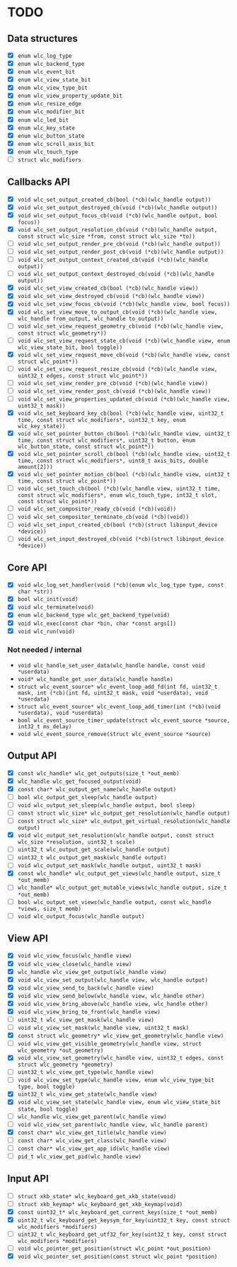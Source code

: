 TODO
====

Data structures
---------------

- [x] `enum wlc_log_type`
- [x] `enum wlc_backend_type`
- [x] `enum wlc_event_bit`
- [x] `enum wlc_view_state_bit`
- [x] `enum wlc_view_type_bit`
- [x] `enum wlc_view_property_update_bit`
- [x] `enum wlc_resize_edge`
- [x] `enum wlc_modifier_bit`
- [x] `enum wlc_led_bit`
- [x] `enum wlc_key_state`
- [x] `enum wlc_button_state`
- [x] `enum wlc_scroll_axis_bit`
- [x] `enum wlc_touch_type`
- [ ] `struct wlc_modifiers`

Callbacks API
-------------

- [x] `void wlc_set_output_created_cb(bool (*cb)(wlc_handle output))`
- [x] `void wlc_set_output_destroyed_cb(void (*cb)(wlc_handle output))`
- [x] `void wlc_set_output_focus_cb(void (*cb)(wlc_handle output, bool focus))`
- [x] `void wlc_set_output_resolution_cb(void (*cb)(wlc_handle output, const struct wlc_size *from, const struct wlc_size *to))`
- [ ] `void wlc_set_output_render_pre_cb(void (*cb)(wlc_handle output))`
- [ ] `void wlc_set_output_render_post_cb(void (*cb)(wlc_handle output))`
- [ ] `void wlc_set_output_context_created_cb(void (*cb)(wlc_handle output))`
- [ ] `void wlc_set_output_context_destroyed_cb(void (*cb)(wlc_handle output))`
- [x] `void wlc_set_view_created_cb(bool (*cb)(wlc_handle view))`
- [x] `void wlc_set_view_destroyed_cb(void (*cb)(wlc_handle view))`
- [x] `void wlc_set_view_focus_cb(void (*cb)(wlc_handle view, bool focus))`
- [x] `void wlc_set_view_move_to_output_cb(void (*cb)(wlc_handle view, wlc_handle from_output, wlc_handle to_output))`
- [ ] `void wlc_set_view_request_geometry_cb(void (*cb)(wlc_handle view, const struct wlc_geometry*))`
- [ ] `void wlc_set_view_request_state_cb(void (*cb)(wlc_handle view, enum wlc_view_state_bit, bool toggle))`
- [x] `void wlc_set_view_request_move_cb(void (*cb)(wlc_handle view, const struct wlc_point*))`
- [ ] `void wlc_set_view_request_resize_cb(void (*cb)(wlc_handle view, uint32_t edges, const struct wlc_point*))`
- [ ] `void wlc_set_view_render_pre_cb(void (*cb)(wlc_handle view))`
- [ ] `void wlc_set_view_render_post_cb(void (*cb)(wlc_handle view))`
- [ ] `void wlc_set_view_properties_updated_cb(void (*cb)(wlc_handle view, uint32_t mask))`
- [x] `void wlc_set_keyboard_key_cb(bool (*cb)(wlc_handle view, uint32_t time, const struct wlc_modifiers*, uint32_t key, enum wlc_key_state))`
- [x] `void wlc_set_pointer_button_cb(bool (*cb)(wlc_handle view, uint32_t time, const struct wlc_modifiers*, uint32_t button, enum wlc_button_state, const struct wlc_point*))`
- [x] `void wlc_set_pointer_scroll_cb(bool (*cb)(wlc_handle view, uint32_t time, const struct wlc_modifiers*, uint8_t axis_bits, double amount[2]))`
- [x] `void wlc_set_pointer_motion_cb(bool (*cb)(wlc_handle view, uint32_t time, const struct wlc_point*))`
- [ ] `void wlc_set_touch_cb(bool (*cb)(wlc_handle view, uint32_t time, const struct wlc_modifiers*, enum wlc_touch_type, int32_t slot, const struct wlc_point*))`
- [ ] `void wlc_set_compositor_ready_cb(void (*cb)(void))`
- [ ] `void wlc_set_compositor_terminate_cb(void (*cb)(void))`
- [ ] `void wlc_set_input_created_cb(bool (*cb)(struct libinput_device *device))`
- [ ] `void wlc_set_input_destroyed_cb(void (*cb)(struct libinput_device *device))`

Core API
--------

- [x] `void wlc_log_set_handler(void (*cb)(enum wlc_log_type type, const char *str))`
- [x] `bool wlc_init(void)`
- [x] `void wlc_terminate(void)`
- [x] `enum wlc_backend_type wlc_get_backend_type(void)`
- [x] `void wlc_exec(const char *bin, char *const args[])`
- [x] `void wlc_run(void)`

### Not needed / internal

- `void wlc_handle_set_user_data(wlc_handle handle, const void *userdata)`
- `void* wlc_handle_get_user_data(wlc_handle handle)`
- `struct wlc_event_source* wlc_event_loop_add_fd(int fd, uint32_t mask, int (*cb)(int fd, uint32_t mask, void *userdata), void *userdata)`
- `struct wlc_event_source* wlc_event_loop_add_timer(int (*cb)(void *userdata), void *userdata)`
- `bool wlc_event_source_timer_update(struct wlc_event_source *source, int32_t ms_delay)`
- `void wlc_event_source_remove(struct wlc_event_source *source)`

Output API
----------

- [x] `const wlc_handle* wlc_get_outputs(size_t *out_memb)`
- [x] `wlc_handle wlc_get_focused_output(void)`
- [x] `const char* wlc_output_get_name(wlc_handle output)`
- [ ] `bool wlc_output_get_sleep(wlc_handle output)`
- [ ] `void wlc_output_set_sleep(wlc_handle output, bool sleep)`
- [ ] `const struct wlc_size* wlc_output_get_resolution(wlc_handle output)`
- [ ] `const struct wlc_size* wlc_output_get_virtual_resolution(wlc_handle output)`
- [x] `void wlc_output_set_resolution(wlc_handle output, const struct wlc_size *resolution, uint32_t scale)`
- [ ] `uint32_t wlc_output_get_scale(wlc_handle output)`
- [ ] `uint32_t wlc_output_get_mask(wlc_handle output)`
- [ ] `void wlc_output_set_mask(wlc_handle output, uint32_t mask)`
- [x] `const wlc_handle* wlc_output_get_views(wlc_handle output, size_t *out_memb)`
- [ ] `wlc_handle* wlc_output_get_mutable_views(wlc_handle output, size_t *out_memb)`
- [ ] `bool wlc_output_set_views(wlc_handle output, const wlc_handle *views, size_t memb)`
- [ ] `void wlc_output_focus(wlc_handle output)`

View API
--------

- [x] `void wlc_view_focus(wlc_handle view)`
- [x] `void wlc_view_close(wlc_handle view)`
- [x] `wlc_handle wlc_view_get_output(wlc_handle view)`
- [x] `void wlc_view_set_output(wlc_handle view, wlc_handle output)`
- [x] `void wlc_view_send_to_back(wlc_handle view)`
- [x] `void wlc_view_send_below(wlc_handle view, wlc_handle other)`
- [x] `void wlc_view_bring_above(wlc_handle view, wlc_handle other)`
- [x] `void wlc_view_bring_to_front(wlc_handle view)`
- [ ] `uint32_t wlc_view_get_mask(wlc_handle view)`
- [ ] `void wlc_view_set_mask(wlc_handle view, uint32_t mask)`
- [x] `const struct wlc_geometry* wlc_view_get_geometry(wlc_handle view)`
- [ ] `void wlc_view_get_visible_geometry(wlc_handle view, struct wlc_geometry *out_geometry)`
- [x] `void wlc_view_set_geometry(wlc_handle view, uint32_t edges, const struct wlc_geometry *geometry)`
- [ ] `uint32_t wlc_view_get_type(wlc_handle view)`
- [ ] `void wlc_view_set_type(wlc_handle view, enum wlc_view_type_bit type, bool toggle)`
- [x] `uint32_t wlc_view_get_state(wlc_handle view)`
- [x] `void wlc_view_set_state(wlc_handle view, enum wlc_view_state_bit state, bool toggle)`
- [ ] `wlc_handle wlc_view_get_parent(wlc_handle view)`
- [ ] `void wlc_view_set_parent(wlc_handle view, wlc_handle parent)`
- [x] `const char* wlc_view_get_title(wlc_handle view)`
- [ ] `const char* wlc_view_get_class(wlc_handle view)`
- [ ] `const char* wlc_view_get_app_id(wlc_handle view)`
- [ ] `pid_t wlc_view_get_pid(wlc_handle view)`

Input API
---------

- [ ] `struct xkb_state* wlc_keyboard_get_xkb_state(void)`
- [ ] `struct xkb_keymap* wlc_keyboard_get_xkb_keymap(void)`
- [x] `const uint32_t* wlc_keyboard_get_current_keys(size_t *out_memb)`
- [x] `uint32_t wlc_keyboard_get_keysym_for_key(uint32_t key, const struct wlc_modifiers *modifiers)`
- [ ] `uint32_t wlc_keyboard_get_utf32_for_key(uint32_t key, const struct wlc_modifiers *modifiers)`
- [ ] `void wlc_pointer_get_position(struct wlc_point *out_position)`
- [x] `void wlc_pointer_set_position(const struct wlc_point *position)`
